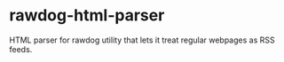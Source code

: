 # rawdog-html-parser
HTML parser for rawdog utility that lets it treat regular webpages as RSS feeds.
